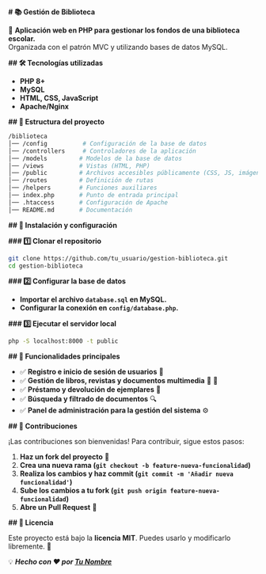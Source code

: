 **# 📚 Gestión de Biblioteca**

🚀 **Aplicación web en PHP para gestionar los fondos de una biblioteca escolar.**  
Organizada con el patrón MVC y utilizando bases de datos MySQL.

**## 🛠️ Tecnologías utilizadas**

- **PHP 8+**
- **MySQL**
- **HTML, CSS, JavaScript**
- **Apache/Nginx**

**## 📂 Estructura del proyecto**

```bash
/biblioteca  
│── /config          # Configuración de la base de datos  
│── /controllers     # Controladores de la aplicación  
│── /models         # Modelos de la base de datos  
│── /views          # Vistas (HTML, PHP)  
│── /public         # Archivos accesibles públicamente (CSS, JS, imágenes)  
│── /routes         # Definición de rutas  
│── /helpers        # Funciones auxiliares  
│── index.php       # Punto de entrada principal  
│── .htaccess       # Configuración de Apache  
│── README.md       # Documentación  
```

**## 🏁 Instalación y configuración**

**### 1️⃣ Clonar el repositorio**
```bash
git clone https://github.com/tu_usuario/gestion-biblioteca.git
cd gestion-biblioteca
```

**### 2️⃣ Configurar la base de datos**
- **Importar el archivo `database.sql` en MySQL.**
- **Configurar la conexión en `config/database.php`.**

**### 3️⃣ Ejecutar el servidor local**
```bash
php -S localhost:8000 -t public
```

**## 📜 Funcionalidades principales**

- ✅ **Registro e inicio de sesión de usuarios** 🔐  
- ✅ **Gestión de libros, revistas y documentos multimedia** 📖 🎥  
- ✅ **Préstamo y devolución de ejemplares** 📅  
- ✅ **Búsqueda y filtrado de documentos** 🔍  
- ✅ **Panel de administración para la gestión del sistema** ⚙️  

**## 🤝 Contribuciones**

¡Las contribuciones son bienvenidas! Para contribuir, sigue estos pasos:
1. **Haz un fork del proyecto** 🍴
2. **Crea una nueva rama (`git checkout -b feature-nueva-funcionalidad`)**
3. **Realiza los cambios y haz commit (`git commit -m 'Añadir nueva funcionalidad'`)**
4. **Sube los cambios a tu fork (`git push origin feature-nueva-funcionalidad`)**
5. **Abre un Pull Request** 🚀

**## 📄 Licencia**

Este proyecto está bajo la **licencia MIT**. Puedes usarlo y modificarlo libremente. 📜

💡 _**Hecho con ❤️ por [Tu Nombre](https://github.com/tu_usuario)**_

